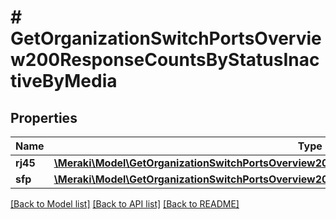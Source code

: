 # # GetOrganizationSwitchPortsOverview200ResponseCountsByStatusInactiveByMedia

## Properties

Name | Type | Description | Notes
------------ | ------------- | ------------- | -------------
**rj45** | [**\Meraki\Model\GetOrganizationSwitchPortsOverview200ResponseCountsByStatusInactiveByMediaRj45**](GetOrganizationSwitchPortsOverview200ResponseCountsByStatusInactiveByMediaRj45.md) |  | [optional]
**sfp** | [**\Meraki\Model\GetOrganizationSwitchPortsOverview200ResponseCountsByStatusInactiveByMediaSfp**](GetOrganizationSwitchPortsOverview200ResponseCountsByStatusInactiveByMediaSfp.md) |  | [optional]

[[Back to Model list]](../../README.md#models) [[Back to API list]](../../README.md#endpoints) [[Back to README]](../../README.md)

